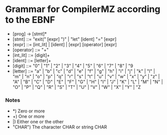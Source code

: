 # Grammar for CompilerMZ according to the EBNF

- [prog] -> [stmt]*
- [stmt] ::= "exit(" [expr] ")" | "let" [ident] "=" [expr]
- [expr] ::= [int_lit] | [ident] | \[expr] \[operator] [expr]
- [operator] ::= "+"
- [int_lit] ::= [digit]+
- [ident] ::= [letter]+
- [digit] ::= "0" | "1" | "2" | "3" | "4" | "5" | "6" | "7" | "8" | "9
- [letter] ::= "a" | "b" | "c" | "d" | "e" | "f" | "g" | "h" | "i" | "j" | "k" | "l" | "m" | "n" | "o" | "p" | "q" | "r" | "s" | "t" | "u" | "v" | "w" | "x" | "y" | "z" | "A" | "B" | "C" | "D" | "E" | "F" | "G" | "H" | "I" | "J" | "K" | "L" | "M" | "N" | "O" | "P" | "Q" | "R" | "S" | "T" | "U" | "V" | "W" | "X" | "Y" | "Z

### Notes
- *) Zero or more 
- +) One or more 
- |) Either one or the other 
- "CHAR") The character CHAR or string CHAR

